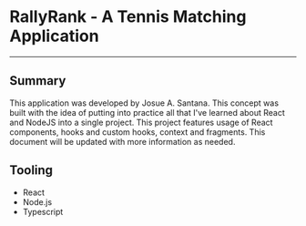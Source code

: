 # RallyRank - A Tennis Matching Application
---

## Summary
This application was developed by Josue A. Santana. This concept was built with the idea of putting into practice all that I've learned about React and NodeJS into a single project. This project features usage of React components, hooks and custom hooks, context and fragments. This document will be updated with more information as needed.

## Tooling
- React
- Node.js
- Typescript